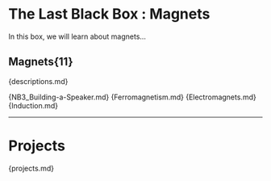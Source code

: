 # The Last Black Box : Magnets
In this box, we will learn about magnets...

## Magnets{11}
{descriptions.md}

{NB3_Building-a-Speaker.md}
{Ferromagnetism.md}
{Electromagnets.md}
{Induction.md}

---

# Projects
{projects.md}
